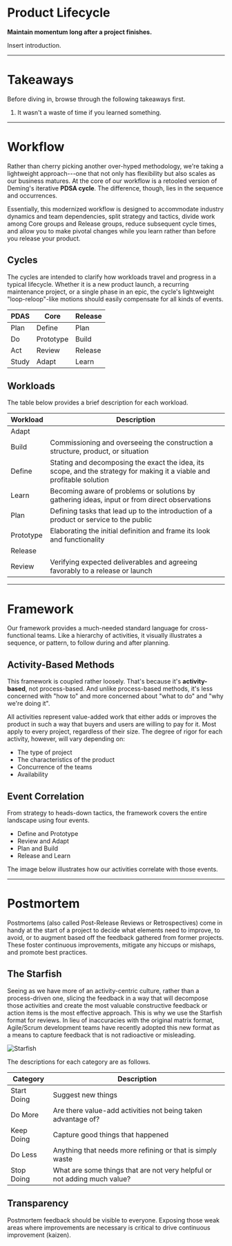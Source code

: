 # Product Lifecycle

**Maintain momentum long after a project finishes.**

Insert introduction.

---

# Takeaways

Before diving in, browse through the following takeaways first.

1. It wasn't a waste of time if you learned something.

---

# Workflow

Rather than cherry picking another over-hyped methodology, we're taking a lightweight approach---one that not only has flexibility but also scales as our business matures. At the core of our workflow is a retooled version of Deming's iterative __PDSA cycle__. The difference, though, lies in the sequence and occurrences.

Essentially, this modernized workflow is designed to accommodate industry dynamics and team dependencies, split strategy and tactics, divide work among Core groups and Release groups, reduce subsequent cycle times, and allow you to make pivotal changes while you learn rather than before you release your product.

## Cycles

The cycles are intended to clarify how workloads travel and progress in a typical lifecycle. Whether it is a new product launch, a recurring maintenance project, or a single phase in an epic, the cycle's lightweight "loop-reloop"-like motions should easily compensate for all kinds of events.

| PDAS | Core | Release |
| ---- | ---- | ------- |
| Plan | Define | Plan |
| Do | Prototype | Build |
| Act | Review | Release |
| Study | Adapt | Learn |

## Workloads

The table below provides a brief description for each workload.

| Workload | Description |
| -------- | ----------- |
| Adapt | |
| Build | Commissioning and overseeing the construction a structure, product, or situation |
| Define| Stating and decomposing the exact the idea, its scope, and the strategy for making it a viable and profitable solution |
| Learn | Becoming aware of problems or solutions by gathering ideas, input or from direct observations |
| Plan | Defining tasks that lead up to the introduction of a product or service to the public |
| Prototype | Elaborating the initial definition and frame its look and functionality |
| Release | |
| Review | Verifying expected deliverables and agreeing favorably to a release or launch |

---

# Framework

Our framework provides a much-needed standard language for cross-functional teams. Like a hierarchy of activities, it visually illustrates a sequence, or pattern, to follow during and after planning.

## Activity-Based Methods

This framework is coupled rather loosely. That's because it's __activity-based__, not process-based. And unlike process-based methods, it's less concerned with "how to" and more concerned about "what to do" and "why we're doing it".

All activities represent value-added work that either adds or improves the product in such a way that buyers and users are willing to pay for it. Most apply to every project, regardless of their size. The degree of rigor for each activity, however, will vary depending on:

* The type of project
* The characteristics of the product
* Concurrence of the teams
* Availability

## Event Correlation

From strategy to heads-down tactics, the framework covers the entire landscape using four events.

* Define and Prototype
* Review and Adapt
* Plan and Build
* Release and Learn

The image below illustrates how our activities correlate with those events.

---

# Postmortem

Postmortems (also called Post-Release Reviews or Retrospectives) come in handy at the start of a project to decide what elements need to improve, to avoid, or to augment based off the feedback gathered from former projects. These foster continuous improvements, mitigate any hiccups or mishaps, and promote best practices.

## The Starfish

Seeing as we have more of an activity-centric culture, rather than a process-driven one, slicing the feedback in a way that will decompose those activities and create the most valuable constructive feedback or action items is the most effective approach. This is why we use the Starfish format for reviews. In lieu of inaccuracies with the original matrix format, Agile/Scrum development teams have recently adopted this new format as a means to capture feedback that is not radioactive or misleading.

![Starfish](https://farm6.staticflickr.com/5556/15104982711_352c300d77_o.jpg)

The descriptions for each category are as follows.

| Category | Description |
| -------- | ----------- |
| Start Doing | Suggest new things |
| Do More | Are there value-add activities not being taken advantage of? |
| Keep Doing | Capture good things that happened |
| Do Less | Anything that needs more refining or that is simply waste |
| Stop Doing | What are some things that are not very helpful or not adding much value? |

## Transparency

Postmortem feedback should be visible to everyone. Exposing those weak areas where improvements are necessary is critical to drive continuous improvement (kaizen).
